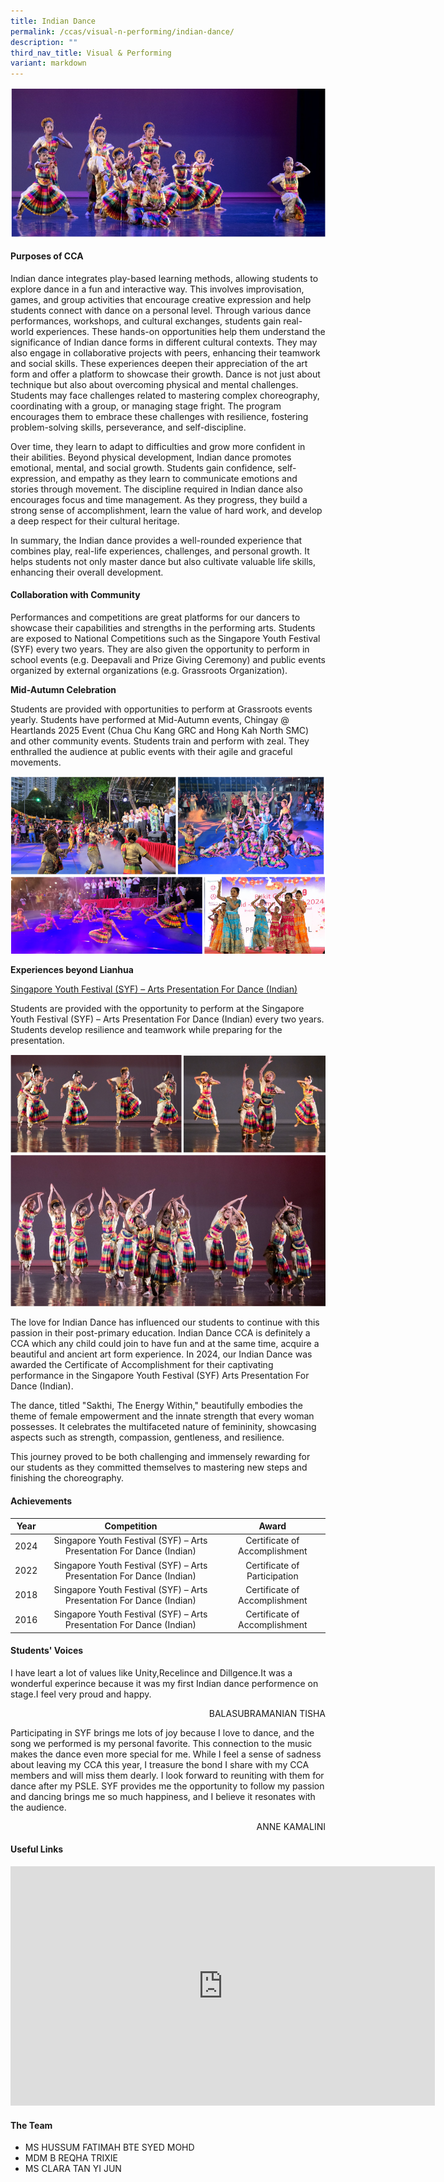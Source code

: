 ```yaml
---
title: Indian Dance
permalink: /ccas/visual-n-performing/indian-dance/
description: ""
third_nav_title: Visual & Performing
variant: markdown
---
```

![](/images/CCAs/Indian%20Dance/1.png)

#### Purposes of CCA

Indian dance integrates play-based learning methods, allowing students to explore dance in a fun and interactive way. This involves improvisation, games, and group activities that encourage creative expression and help students connect with dance on a personal level. Through various dance performances, workshops, and cultural exchanges, students gain real-world experiences. These hands-on opportunities help them understand the significance of Indian dance forms in different cultural contexts. They may also engage in collaborative projects with peers, enhancing their teamwork and social skills. These experiences deepen their appreciation of the art form and offer a platform to showcase their growth. Dance is not just about technique but also about overcoming physical and mental challenges. Students may face challenges related to mastering complex choreography, coordinating with a group, or managing stage fright. The program encourages them to embrace these challenges with resilience, fostering problem-solving skills, perseverance, and self-discipline. 

Over time, they learn to adapt to difficulties and grow more confident in their abilities.  Beyond physical development, Indian dance promotes emotional, mental, and social growth. Students gain confidence, self-expression, and empathy as they learn to communicate emotions and stories through movement. The discipline required in Indian dance also encourages focus and time management. As they progress, they build a strong sense of accomplishment, learn the value of hard work, and develop a deep respect for their cultural heritage.

In summary, the Indian dance provides a well-rounded experience that combines play, real-life experiences, challenges, and personal growth. It helps students not only master dance but also cultivate valuable life skills, enhancing their overall development.


#### Collaboration with Community

Performances and competitions are great platforms for our dancers to showcase their capabilities and strengths in the performing arts. Students are exposed to National Competitions such as the Singapore Youth Festival (SYF) every two years. They are also given the opportunity to perform in school events (e.g. Deepavali and Prize Giving Ceremony) and public events organized by external organizations (e.g. Grassroots Organization).

**Mid-Autumn Celebration**

Students are provided with opportunities to perform at Grassroots events yearly. Students have performed at Mid-Autumn events, Chingay @ Heartlands 2025 Event (Chua Chu Kang GRC and Hong Kah North SMC)  and other community events. Students train and perform with zeal. They enthralled the audience at public events with their agile and graceful movements.

![](/images/CCAs/Indian%20Dance/2.png)

**Experiences beyond Lianhua**

<u>Singapore Youth Festival (SYF) – Arts Presentation For Dance (Indian)</u>

Students are provided with the opportunity to perform at the Singapore Youth Festival (SYF) – Arts Presentation For Dance (Indian) every two years. Students develop resilience and teamwork while preparing for the presentation.

![](/images/CCAs/Indian%20Dance/3.png)

The love for Indian Dance has influenced our students to continue with this passion in their post-primary education. Indian Dance CCA is definitely a CCA which any child could join to have fun and at the same time, acquire a beautiful and ancient art form experience. In 2024, our Indian Dance was awarded the Certificate of Accomplishment for their captivating performance in the Singapore Youth Festival (SYF) Arts Presentation For Dance (Indian). 

The dance, titled "Sakthi, The Energy Within," beautifully embodies the theme of female empowerment and the innate strength that every woman possesses. It celebrates the multifaceted nature of femininity, showcasing aspects such as strength, compassion, gentleness, and resilience.

This journey proved to be both challenging and immensely rewarding for our students as they committed themselves to mastering new steps and finishing the choreography.


#### Achievements

| Year |   Competition    |   Award  |
|:----:|:----------:|:---------:|
| 2024 | Singapore Youth Festival (SYF) – Arts Presentation For Dance (Indian) | Certificate of Accomplishment |
| 2022 | Singapore Youth Festival (SYF) – Arts Presentation For Dance (Indian) | Certificate of Participation |
| 2018 | Singapore Youth Festival (SYF) – Arts Presentation For Dance (Indian) | Certificate of Accomplishment |
| 2016 | Singapore Youth Festival (SYF) – Arts Presentation For Dance (Indian) | Certificate of Accomplishment |

#### Students' Voices

I have leart a lot of values like Unity,Recelince and Dillgence.It was a wonderful experince because it was my first&nbsp;Indian dance&nbsp;performence on stage.I feel very proud and happy.

  <p style="text-align: right">BALASUBRAMANIAN TISHA<br></p>

Participating in SYF brings me lots of joy because I love to dance, and the song we performed is my personal favorite. This connection to the music makes the dance even more special for me. While I feel a sense of sadness about leaving my CCA this year, I treasure the bond I share with my CCA members and will miss them dearly. I look forward to reuniting with them for dance after my PSLE. SYF provides me the opportunity to follow my passion and dancing brings me so much happiness, and I believe it resonates with the audience. 

  <p style="text-align: right">ANNE KAMALINI<br></p>
	
#### Useful Links

<iframe allowfullscreen="" allow="accelerometer; autoplay; clipboard-write; encrypted-media; gyroscope; picture-in-picture; web-share" frameborder="0" title="Indian Dance CCA Training Video" src="https://www.youtube.com/embed/YWessIoQASg" height="383" width="679"></iframe>

#### The Team

* MS HUSSUM FATIMAH BTE SYED MOHD
* MDM B REQHA TRIXIE
* MS CLARA TAN YI JUN